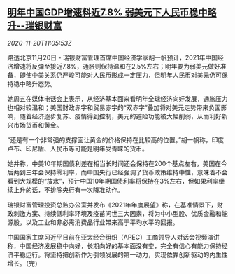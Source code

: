 <!--1605871404000-->
[明年中国GDP增速料近7.8% 弱美元下人民币稳中略升--瑞银财富](https://cn.reuters.com/article/ubs-china-gdp-forecast-1120-idCNKBS280161)
------

<div><i>2020-11-20T11:05:53Z</i></div><p>路透北京11月20日 - 瑞银财富管理首席中国经济学家胡一帆预计，2021年中国经济增速将反弹至接近7.8%，通胀则保持温和在2.5%左右；明年要为弱美元做好准备，即使中美关系仍严峻可能对人民币形成一定压力，但明年人民币对美元仍可保持稳中略升态势。</p><p>她周五在媒体电话会上表示，从经济基本面来看明年全球经济向好发展，通胀压力也相对较温和；美国财政赤字和贸易赤字的“双赤字”叠加将对美元走势带来负面影响，随着经济逐步复苏、疫情得到控制，美元的避险功能被大幅削弱，从而利好新兴市场货币和黄金。</p><p>“还是有一个非常强的支撑面让黄金的价格保持在比较高的位置。”胡一帆称，印度卢布、印尼盾、人民币等可能是明年受青睐的货币。</p><p>她并称，中美10年期国债利差在相当长时间还会保持在200个基点左右，美国在今后两到三年会保持零利率，而中国央行已经强调了货币政策维持中性，意味着不会看到大规模的“放水”，预计中国10年期国债利率将保持在3%左右，但如果利率继续上升的话，不排除央行有一次降准动作。</p><p>瑞银财富管理投资总监办公室并发布《2021年年度展望》称，在基准情景下，财政刺激方案、持续低利率环境及疫苗问世三大因素，将为中小型股、优质金融和能源股，以及工业和非必需消费品行业带来高于平均水平的回报。</p><p>中国国家主席习近平日前在亚太经合组织（APEC）工商领导人对话会视频演讲称，中国经济发展稳中向好，长期向好的基本面没有变，完全有信心有能力保持经济平稳运行。将坚持把创新作为引领发展的第一动力，实现依靠创新驱动的内生性增长。（完）</p>
